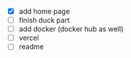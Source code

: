 - [x] add home page
- [ ] finish duck part
- [ ] add docker (docker hub as well)
- [ ] vercel
- [ ] readme